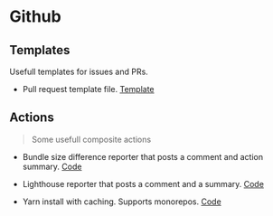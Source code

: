 # Github

## Templates

Usefull templates for issues and PRs.

- Pull request template file. [Template](./PULL_REQUEST_TEMPLATE.md)

## Actions

> Some usefull composite actions

- Bundle size difference reporter that posts a comment and action summary.
  [Code](./actions/bundle-size/action.yml)

- Lighthouse reporter that posts a comment and a summary.
  [Code](./actions/lighthouse/action.yml)

- Yarn install with caching. Supports monorepos.
  [Code](./actions/yarn-cache-install/action.yml)
